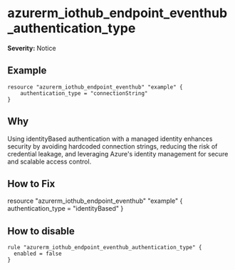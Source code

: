 # azurerm_iothub_endpoint_eventhub_authentication_type

**Severity:** Notice


## Example

```hcl
resource "azurerm_iothub_endpoint_eventhub" "example" {
    authentication_type = "connectionString"
}
```

## Why

Using identityBased authentication with a managed identity enhances security by avoiding hardcoded connection strings, reducing the risk of credential leakage, and leveraging Azure's identity management for secure and scalable access control.

## How to Fix

resource "azurerm_iothub_endpoint_eventhub" "example" {
    authentication_type = "identityBased"
}


## How to disable

```hcl
rule "azurerm_iothub_endpoint_eventhub_authentication_type" {
  enabled = false
}
```

